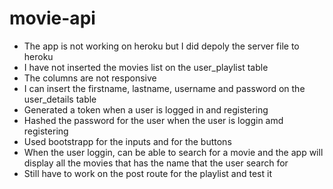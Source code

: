 # movie-api
- The app is not working on heroku but I did depoly the server file to heroku
- I have not inserted the movies list on the user_playlist table
- The columns are not responsive
- I can insert the firstname, lastname, username and password on the user_details table
- Generated a token when a user is logged in and registering
- Hashed the password for the user when the user is loggin amd registering
- Used bootstrapp for the inputs and for the buttons
- When the user loggin, can be able to search for a movie and the app will display all the movies that has the name that the user search for
- Still have to work on the post route for the playlist and test it

